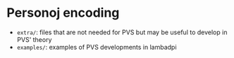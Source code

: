 # Personoj encoding

- `extra/`: files that are not needed for PVS but may be useful to develop in
  PVS' theory
- `examples/`: examples of PVS developments in lambadpi

